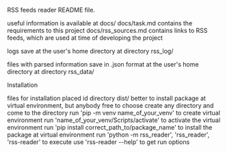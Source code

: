 RSS feeds reader README file.

useful information is available at docs/
    docs/task.md contains the requirements to this project
    docs/rss_sources.md  contains links to RSS feeds, which are used at time of developing the project

logs save at the user's home directory at directory rss_log/

files with parsed information save in .json format at the user's home directory at directory rss_data/

Installation

files for installation placed id directory dist/
better to install package at virtual environment, but anybody free to choose
create any directory and come to the directory
run 'pip -m venv name_of_your_venv' to create virtual environment
run 'name_of_your_venv/Scripts/activate' to activate the virtual environment
run 'pip install correct_path_to/package_name' to install the package at virtual environment
run 'python -m rss_reader', 'rss_reader', 'rss-reader' to execute
use 'rss-reader --help' to get run options


